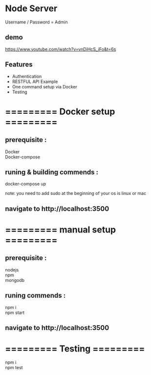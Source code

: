 # Node Server

Username / Password = Admin

## demo
https://www.youtube.com/watch?v=vnDiHcS_jFo&t=6s

## Features
  - Authentication  
  - RESTFUL API Example  
  - One command setup via Docker   
  - Testing  

# ========= Docker setup =========

## prerequisite :
  Docker  
  Docker-compose

## runing & building commends :
  docker-compose up
  
note: you need to add sudo at the beginning of your os is linux or mac

 ## navigate to http://localhost:3500


# ========= manual setup =========

## prerequisite :
  nodejs  
  npm  
  mongodb  

## runing commends :
  npm i   
  npm start
  
 ## navigate to http://localhost:3500

# ========= Testing =========
  npm i   
  npm test
